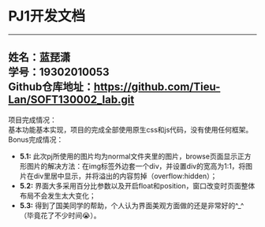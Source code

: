 # PJ1开发文档  
---
姓名：蓝琵潇  
学号：19302010053  
Github仓库地址：https://github.com/Tieu-Lan/SOFT130002_lab.git  
---
项目完成情况：  
基本功能基本实现，项目的完成全部使用原生css和js代码，没有使用任何框架。  
Bonus完成情况：  
* **5.1:** 此次pj所使用的图片均为normal文件夹里的图片，browse页面显示正方形图片的解决方法：在img标签外边套一个div，并设置div的宽高为1:1，将图片在div里居中显示，并将溢出的内容剪掉（overflow:hidden）；  
* **5.2:** 界面大多采用百分比参数以及开启float和position，窗口改变时页面整体布局不会发生太大变化；  
* **5.3:** 得到了国美同学的帮助，个人认为界面美观方面做的还是非常好的^_^（毕竟花了不少时间😭）。